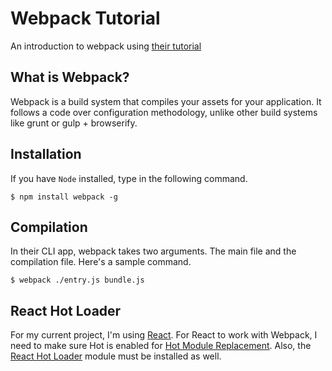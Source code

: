 # Webpack Tutorial
An introduction to webpack using [their tutorial](http://webpack.github.io/docs/tutorials/getting-started/)

## What is Webpack?
Webpack is a build system that compiles your assets for your application. It follows a code over configuration methodology, unlike other build systems like grunt or gulp + browserify. 

## Installation

If you have `Node` installed, type in the following command.

```
$ npm install webpack -g
```

## Compilation

In their CLI app, webpack takes two arguments. The main file and the compilation file. Here's a sample command.

```
$ webpack ./entry.js bundle.js
```

## React Hot Loader
For my current project, I'm using [React](http://facebook.github.io/react/). For React to work with Webpack, I need to make sure Hot is enabled for [Hot Module Replacement](http://webpack.github.io/docs/hot-module-replacement-with-webpack.html). Also, the [React Hot Loader](http://gaearon.github.io/react-hot-loader/) module must be installed as well.


